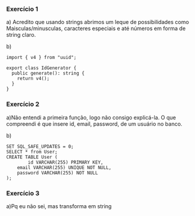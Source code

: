 ### Exercício 1

a) Acredito que usando strings abrimos um leque de possibilidades como Maisculas/minusculas, caracteres especiais e até números em forma de string claro.

b)

```
import { v4 } from "uuid";

export class IdGenerator {
  public generate(): string {
    return v4();
  }
}
```

### Exercício 2

a)Não entendi a primeira função, logo não consigo explicá-la.
O que compreendi é que insere id, email, password, de um usuário no banco.

b)

```
SET SQL_SAFE_UPDATES = 0;
SELECT * from User;
CREATE TABLE User (
		id VARCHAR(255) PRIMARY KEY,
    email VARCHAR(255) UNIQUE NOT NULL,
    password VARCHAR(255) NOT NULL
);
```

### Exercício 3

a)Pq eu não sei, mas transforma em string
